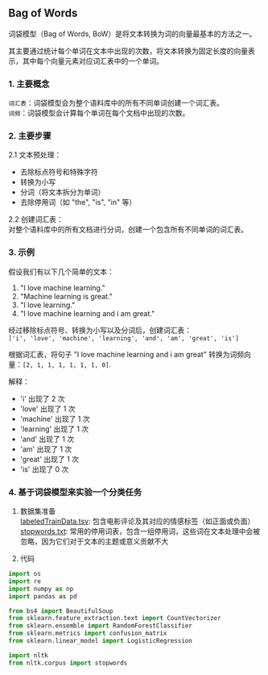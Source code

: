 ## Bag of Words

词袋模型（Bag of Words, BoW）是将文本转换为词的向量最基本的方法之一。  

其主要通过统计每个单词在文本中出现的次数，将文本转换为固定长度的向量表示，其中每个向量元素对应词汇表中的一个单词。

### 1. 主要概念
`词汇表`：词袋模型会为整个语料库中的所有不同单词创建一个词汇表。  
`词频`：词袋模型会计算每个单词在每个文档中出现的次数。  

### 2. 主要步骤
2.1 文本预处理：  
- 去除标点符号和特殊字符
- 转换为小写
- 分词（将文本拆分为单词）
- 去除停用词（如 "the", "is", "in" 等）

2.2 创建词汇表：  
对整个语料库中的所有文档进行分词，创建一个包含所有不同单词的词汇表。  

### 3. 示例

假设我们有以下几个简单的文本：
1. "I love machine learning."
2. "Machine learning is great."
3. "I love learning."
4. "I love machine learning and i am great."

经过移除标点符号、转换为小写以及分词后，创建词汇表：  
`['i', 'love', 'machine', 'learning', 'and', 'am', 'great', 'is']`  

根据词汇表，将句子 "I love machine learning and i am great" 转换为词频向量：`[2, 1, 1, 1, 1, 1, 1, 0]`.  

解释：  
- 'i' 出现了 2 次  
- 'love' 出现了 1 次  
- 'machine' 出现了 1 次  
- 'learning' 出现了 1 次  
- 'and' 出现了 1 次  
- 'am' 出现了 1 次  
- 'great' 出现了 1 次  
- 'is' 出现了 0 次

### 4. 基于词袋模型来实验一个分类任务  

1. 数据集准备  
[labeledTrainData.tsv](https://ww0.lanzout.com/iRXun26aiihc): 包含电影评论及其对应的情感标签（如正面或负面）  
[stopwords.txt](https://ww0.lanzout.com/iASta26aiite): 常用的停用词表，包含一组停用词，这些词在文本处理中会被忽略，因为它们对于文本的主题或意义贡献不大

2. 代码
```python
import os
import re
import numpy as np
import pandas as pd

from bs4 import BeautifulSoup
from sklearn.feature_extraction.text import CountVectorizer
from sklearn.ensemble import RandomForestClassifier
from sklearn.metrics import confusion_matrix
from sklearn.linear_model import LogisticRegression

import nltk
from nltk.corpus import stopwords
```

